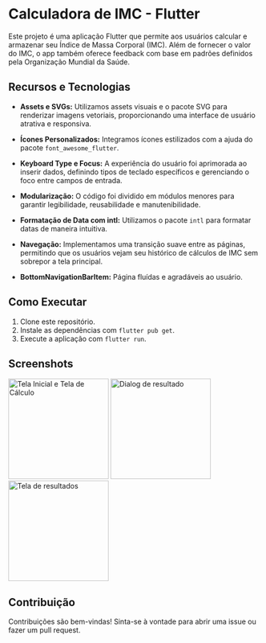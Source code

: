 # Calculadora de IMC - Flutter

Este projeto é uma aplicação Flutter que permite aos usuários calcular e armazenar seu Índice de Massa Corporal (IMC). Além de fornecer o valor do IMC, o app também oferece feedback com base em padrões definidos pela Organização Mundial da Saúde.

## Recursos e Tecnologias

- **Assets e SVGs:** Utilizamos assets visuais e o pacote SVG para renderizar imagens vetoriais, proporcionando uma interface de usuário atrativa e responsiva.
  
- **Ícones Personalizados:** Integramos ícones estilizados com a ajuda do pacote `font_awesome_flutter`.
  
- **Keyboard Type e Focus:** A experiência do usuário foi aprimorada ao inserir dados, definindo tipos de teclado específicos e gerenciando o foco entre campos de entrada.
  
- **Modularização:** O código foi dividido em módulos menores para garantir legibilidade, reusabilidade e manutenibilidade.
  
- **Formatação de Data com intl:** Utilizamos o pacote `intl` para formatar datas de maneira intuitiva.
  
- **Navegação:** Implementamos uma transição suave entre as páginas, permitindo que os usuários vejam seu histórico de cálculos de IMC sem sobrepor a tela principal.

- **BottomNavigationBarItem:** Página fluídas e agradáveis ao usuário.

## Como Executar

1. Clone este repositório.
2. Instale as dependências com `flutter pub get`.
3. Execute a aplicação com `flutter run`.

## Screenshots
<div display: flex >
<img src="https://github.com/torressg/calculadora_de_IMC/assets/126213815/85fc4302-4c51-4057-a96c-2b70af890bb7" alt="Tela Inicial e Tela de Cálculo" width="200"/>
<img src="https://github.com/torressg/calculadora_de_IMC/assets/126213815/79289a91-3d2d-4b05-8e69-cd4546f27431" alt="Dialog de resultado" width="200"/>
<img src="https://github.com/torressg/calculadora_de_IMC/assets/126213815/36ede43f-4987-4d70-89e4-3752f8c0c282" alt="Tela de resultados" width="200"/>


</div>

## Contribuição

Contribuições são bem-vindas! Sinta-se à vontade para abrir uma issue ou fazer um pull request.
